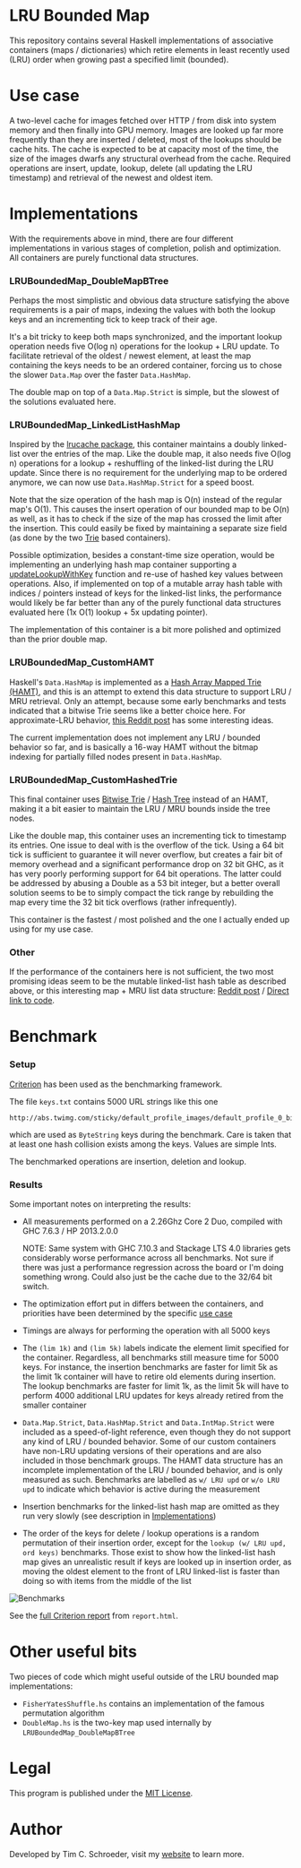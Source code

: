 
# LRU Bounded Map

This repository contains several Haskell implementations of associative containers (maps / dictionaries) which retire elements in least recently used (LRU) order when growing past a specified limit (bounded).

# Use case

A two-level cache for images fetched over HTTP / from disk into system memory and then finally into GPU memory. Images are looked up far more frequently than they are inserted / deleted, most of the lookups should be cache hits. The cache is expected to be at capacity most of the time, the size of the images dwarfs any structural overhead from the cache. Required operations are insert, update, lookup, delete (all updating the LRU timestamp) and retrieval of the newest and oldest item.

# Implementations

With the requirements above in mind, there are four different implementations in various stages of completion, polish and optimization. All containers are purely functional data structures.

### LRUBoundedMap_DoubleMapBTree

Perhaps the most simplistic and obvious data structure satisfying the above requirements is a pair of maps, indexing the values with both the lookup keys and an incrementing tick to keep track of their age.

It's a bit tricky to keep both maps synchronized, and the important lookup operation needs five O(log n) operations for the lookup + LRU update. To facilitate retrieval of the oldest / newest element, at least the map containing the keys needs to be an ordered container, forcing us to chose the slower `Data.Map` over the faster `Data.HashMap`.

The double map on top of a `Data.Map.Strict` is simple, but the slowest of the solutions evaluated here.

### LRUBoundedMap_LinkedListHashMap

Inspired by the [lrucache package](http://hackage.haskell.org/package/lrucache), this container maintains a doubly linked-list over the entries of the map. Like the double map, it also needs five O(log n) operations for a lookup + reshuffling of the linked-list during the LRU update. Since there is no requirement for the underlying map to be ordered anymore, we can now use `Data.HashMap.Strict` for a speed boost.

Note that the size operation of the hash map is O(n) instead of the regular map's O(1). This causes the insert operation of our bounded map to be O(n) as well, as it has to check if the size of the map has crossed the limit after the insertion. This could easily be fixed by maintaining a separate size field (as done by the two [Trie](http://hackage.haskell.org/package/containers-0.5.3.1/docs/Data-IntMap-Strict.html#v:updateLookupWithKey) based containers).

Possible optimization, besides a constant-time size operation, would be implementing an underlying hash map container supporting a [updateLookupWithKey](http://hackage.haskell.org/package/containers-0.5.3.1/docs/Data-IntMap-Strict.html#v:updateLookupWithKey) function and re-use of hashed key values between operations. Also, if implemented on top of a mutable array hash table with indices / pointers instead of keys for the linked-list links, the performance would likely be far better than any of the purely functional data structures evaluated here (1x O(1) lookup + 5x updating pointer).

The implementation of this container is a bit more polished and optimized than the prior double map.

### LRUBoundedMap_CustomHAMT

Haskell's `Data.HashMap` is implemented as a [Hash Array Mapped Trie (HAMT)](http://en.wikipedia.org/wiki/Hash_array_mapped_trie), and this is an attempt to extend this data structure to support LRU / MRU retrieval. Only an attempt, because some early benchmarks and tests indicated that a bitwise Trie seems like a better choice here. For approximate-LRU behavior, [this Reddit post](http://www.reddit.com/r/haskell/comments/1qt9f3/writing_a_better_bounded_lru_map/cdginlw) has some interesting ideas.

The current implementation does not implement any LRU / bounded behavior so far, and is basically a 16-way HAMT without the bitmap indexing for partially filled nodes present in `Data.HashMap`.

### LRUBoundedMap_CustomHashedTrie

This final container uses [Bitwise Trie](http://en.wikipedia.org/wiki/Trie#Bitwise_tries) / [Hash Tree](http://en.wikipedia.org/wiki/Hash_tree_%28persistent_data_structure%29) instead of an HAMT, making it a bit easier to maintain the LRU / MRU bounds inside the tree nodes.

Like the double map, this container uses an incrementing tick to timestamp its entries. One issue to deal with is the overflow of the tick. Using a 64 bit tick is sufficient to guarantee it will never overflow, but creates a fair bit of memory overhead and a significant performance drop on 32 bit GHC, as it has very poorly performing support for 64 bit operations. The latter could be addressed by abusing a Double as a 53 bit integer, but a better overall solution seems to be to simply compact the tick range by rebuilding the map every time the 32 bit tick overflows (rather infrequently).

This container is the fastest / most polished and the one I actually ended up using for my use case.

### Other

If the performance of the containers here is not sufficient, the two most promising ideas seem to be the mutable linked-list hash table as described above, or this interesting map + MRU list data structure: [Reddit post](http://www.reddit.com/r/haskell/comments/1qt9f3/writing_a_better_bounded_lru_map/cdjb39u) / [Direct link to code](http://lpaste.net/95955).

# Benchmark

### Setup

[Criterion](http://hackage.haskell.org/package/criterion) has been used as the benchmarking framework. 

The file `keys.txt` contains 5000 URL strings like this one

    http://abs.twimg.com/sticky/default_profile_images/default_profile_0_bigger.png

which are used as `ByteString` keys during the benchmark. Care is taken that at least one hash collision exists among the keys. Values are simple Ints.

The benchmarked operations are insertion, deletion and lookup.

### Results

Some important notes on interpreting the results:

* All measurements performed on a 2.26Ghz Core 2 Duo, compiled with GHC 7.6.3 / HP 2013.2.0.0 

  NOTE: Same system with GHC 7.10.3 and Stackage LTS 4.0 libraries gets considerably worse
  performance across all benchmarks. Not sure if there was just a performance regression
  across the board or I'm doing something wrong. Could also just be the cache due to the 32/64
  bit switch.

* The optimization effort put in differs between the containers, and priorities have been determined by the specific [use case](#use-case)

* Timings are always for performing the operation with all 5000 keys

* The `(lim 1k)` and `(lim 5k)` labels indicate the element limit specified for the container. Regardless, all benchmarks still measure time for 5000 keys. For instance, the insertion benchmarks are faster for limit 5k as the limit 1k container will have to retire old elements during insertion. The lookup benchmarks are faster for limit 1k, as the limit 5k will have to perform 4000 additional LRU updates for keys already retired from the smaller container

* `Data.Map.Strict`, `Data.HashMap.Strict` and `Data.IntMap.Strict` were included as a speed-of-light reference, even though they do not support any kind of LRU / bounded behavior. Some of our custom containers have non-LRU updating versions of their operations and are also included in those benchmark groups. The HAMT data structure has an incomplete implementation of the LRU / bounded behavior, and is only measured as such. Benchmarks are labelled as `w/ LRU upd` or `w/o LRU upd` to indicate which behavior is active during the measurement

* Insertion benchmarks for the linked-list hash map are omitted as they run very slowly (see description in [Implementations](#lruboundedmap_linkedlisthashmap))

* The order of the keys for delete / lookup operations is a random permutation of their insertion order, except for the `lookup (w/ LRU upd, ord keys)` benchmarks. Those exist to show how the linked-list hash map gives an unrealistic result if keys are looked up in insertion order, as moving the oldest element to the front of LRU linked-list is faster than doing so with items from the middle of the list

![Benchmarks](https://raw.github.com/blitzcode/lru-bounded-map/master/benchmarks.png)

See the [full Criterion report](http://htmlpreview.github.io/?https://raw.github.com/blitzcode/lru-bounded-map/master/report.html) from `report.html`.

# Other useful bits

Two pieces of code which might useful outside of the LRU bounded map implementations:

* `FisherYatesShuffle.hs` contains an implementation of the famous permutation algorithm
* `DoubleMap.hs` is the two-key map used internally by `LRUBoundedMap_DoubleMapBTree`

# Legal

This program is published under the [MIT License](http://en.wikipedia.org/wiki/MIT_License).

# Author

Developed by Tim C. Schroeder, visit my [website](http://www.blitzcode.net) to learn more.


